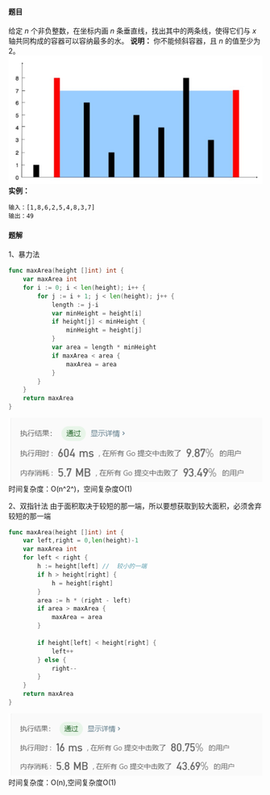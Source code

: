 #### 题目
给定 *n* 个非负整数，在坐标内画 *n* 条垂直线，找出其中的两条线，使得它们与 *x* 轴共同构成的容器可以容纳最多的水。
**说明：** 你不能倾斜容器，且 *n* 的值至少为2。
 ![题目](https://raw.githubusercontent.com/betterfor/cloudImage/master/images/2020-02-06/001103.png)
**实例：**
```$xslt
输入：[1,8,6,2,5,4,8,3,7]
输出：49
```

#### 题解
1、暴力法
```go
func maxArea(height []int) int {
	var maxArea int
	for i := 0; i < len(height); i++ {
		for j := i + 1; j < len(height); j++ {
			length := j-i
			var minHeight = height[i]
			if height[j] < minHeight {
				minHeight = height[j]
			}
			var area = length * minHeight
			if maxArea < area {
				maxArea = area
			}
		}
	}
	return maxArea
}
```
![](https://raw.githubusercontent.com/betterfor/cloudImage/master/images/2020-02-06/001101.png)
时间复杂度：O(n^2^)，空间复杂度O(1)

2、双指针法
由于面积取决于较短的那一端，所以要想获取到较大面积，必须舍弃较短的那一端
```go
func maxArea(height []int) int {
	var left,right = 0,len(height)-1
	var maxArea int
	for left < right {
		h := height[left] //  较小的一端
		if h > height[right] {
			h = height[right]
		}
		area := h * (right - left)
		if area > maxArea {
			maxArea = area
		}

		if height[left] < height[right] {
			left++
		} else {
			right--
		}
	}
	return maxArea
}
```
![](https://raw.githubusercontent.com/betterfor/cloudImage/master/images/2020-02-06/001102.png)
时间复杂度：O(n),空间复杂度O(1)